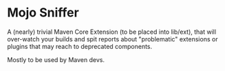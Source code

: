 # Mojo Sniffer

A (nearly) trivial Maven Core Extension (to be placed into lib/ext), that will over-watch your builds and spit reports about "problematic" extensions or plugins
that may reach to deprecated components.

Mostly to be used by Maven devs.
